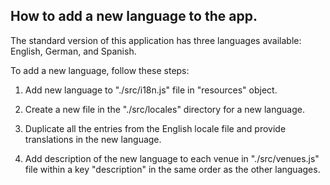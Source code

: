 ## How to add a new language to the app.

The standard version of this application has three languages available:
English,
German,
and Spanish.

To add a new language, follow these steps:

1. Add new language to "./src/i18n.js" file in "resources" object.

2. Create a new file in the "./src/locales" directory for a new language.

3. Duplicate all the entries from the English locale file and provide translations in the new language.

4. Add description of the new language to each venue in "./src/venues.js" file within a key "description" in the same order as the other languages.